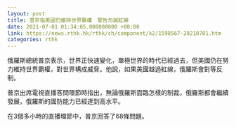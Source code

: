```yaml
---
layout: post
title: 普京指美國仍維持世界霸權　警告勿越紅線
date: 2021-07-01 01:34:05.000000000 +08:00
link: https://news.rthk.hk/rthk/ch/component/k2/1598567-20210701.htm
categories: rthk
---
```


俄羅斯總統普京表示，世界正快速變化，單極世界的時代已經過去，但美國仍在努力維持世界霸權，對世界構成威脅。他說，如果美國越過紅線，俄羅斯會對等反制。

普京出席電視直播答問環節時指出，無論俄羅斯面臨怎樣的制裁，俄羅斯都會繼續發展，俄羅斯的國防能力已經達到高水平。

在3個多小時的直播環節中，普京回答了68條問題。
